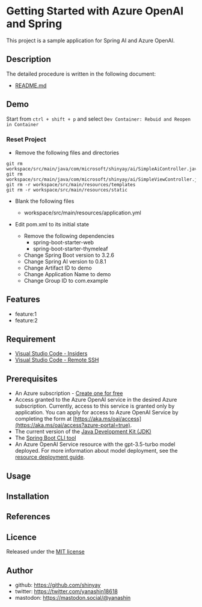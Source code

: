 # Getting Started with Azure OpenAI and Spring

This project is a sample application for Spring AI and Azure OpenAI.

## Description

The detailed procedure is written in the following document:

- [README.md](./workspace/README.md)

## Demo

Start from `ctrl + shift + p` and select `Dev Container: Rebuid and Reopen in Container`

### Reset Project

- Remove the following files and directories

```shell
git rm workspace/src/main/java/com/microsoft/shinyay/ai/SimpleAiController.java
git rm workspace/src/main/java/com/microsoft/shinyay/ai/SimpleViewController.java
git rm -r workspace/src/main/resources/templates
git rm -r workspace/src/main/resources/static
```

- Blank the following files
  - workspace/src/main/resources/application.yml

- Edit pom.xml to its initial state
  - Remove the following dependencies
    - spring-boot-starter-web
    - spring-boot-starter-thymeleaf
  - Change Spring Boot version to 3.2.6
  - Change Spring AI version to 0.8.1
  - Change Artifact ID to demo
  - Change Application Name to demo
  - Change Group ID to com.example


## Features

- feature:1
- feature:2

## Requirement

- [Visual Studio Code - Insiders](https://code.visualstudio.com/insiders/)
- [Visual Studio Code - Remote SSH](https://marketplace.visualstudio.com/items?itemName=ms-vscode-remote.remote-ssh)

## Prerequisites

- An Azure subscription - [Create one for free](https://azure.microsoft.com/free/cognitive-services?azure-portal=true)
- Access granted to the Azure OpenAI service in the desired Azure subscription. Currently, access to this service is granted only by application. You can apply for access to Azure OpenAI Service by completing the form at [https://aka.ms/oai/access](https://aka.ms/oai/access?azure-portal=true).
- The current version of the [Java Development Kit (JDK)](https://www.microsoft.com/openjdk)
- The [Spring Boot CLI tool](https://docs.spring.io/spring-boot/docs/current/reference/html/getting-started.html#getting-started.installing.cli)
- An Azure OpenAI Service resource with the gpt-3.5-turbo model deployed. For more information about model deployment, see the [resource deployment guide](https://learn.microsoft.com/en-us/azure/ai-services/openai/how-to/create-resource).

## Usage

## Installation

## References

## Licence

Released under the [MIT license](https://gist.githubusercontent.com/shinyay/56e54ee4c0e22db8211e05e70a63247e/raw/f3ac65a05ed8c8ea70b653875ccac0c6dbc10ba1/LICENSE)

## Author

- github: <https://github.com/shinyay>
- twitter: <https://twitter.com/yanashin18618>
- mastodon: <https://mastodon.social/@yanashin>
